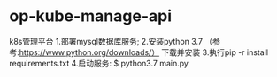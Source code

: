 # op-kube-manage-api

k8s管理平台
 1.部署mysql数据库服务;
  2.安装python 3.7 （参考:https://www.python.org/downloads/） 下载并安装
  3.执行pip -r install requirements.txt 
  4.启动服务:
  $ python3.7 main.py
